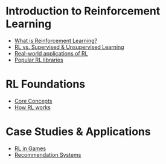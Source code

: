 # Introduction to Reinforcement Learning
* [What is Reinforcement Learning?](https://github.com/yangshiteng/Data-Science-Learning-Path/blob/main/deep_learning/reinforcement_learning/rl_introduction.md)
* [RL vs. Supervised & Unsupervised Learning](https://github.com/yangshiteng/Data-Science-Learning-Path/blob/main/deep_learning/reinforcement_learning/rl_vs_supervised_unsupervised.md)
* [Real-world applications of RL](https://github.com/yangshiteng/Data-Science-Learning-Path/blob/main/deep_learning/reinforcement_learning/applications_rl.md)
* [Popular RL libraries](https://github.com/yangshiteng/Data-Science-Learning-Path/blob/main/deep_learning/reinforcement_learning/popular_rl_libraries.md)

# RL Foundations
* [Core Concepts](https://github.com/yangshiteng/Data-Science-Learning-Path/blob/main/deep_learning/reinforcement_learning/core_concepts.md)
* [How RL works](https://github.com/yangshiteng/Data-Science-Learning-Path/blob/main/deep_learning/reinforcement_learning/how_rl_works.md)

# Case Studies & Applications
* [RL in Games]()
* [Recommendation Systems]()
